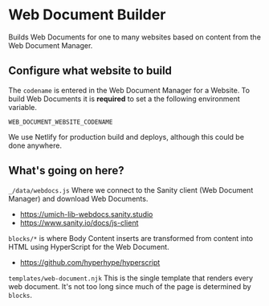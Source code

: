 # Web Document Builder

Builds Web Documents for one to many websites based on content from the Web Document Manager.

## Configure what website to build

The `codename` is entered in the Web Document Manager for a Website. To build Web Documents it is **required** to set a the following environment variable.

```env
WEB_DOCUMENT_WEBSITE_CODENAME
```

We use Netlify for production build and deploys, although this could be done anywhere.

## What's going on here?

`_/data/webdocs.js` Where we connect to the Sanity client (Web Document Manager) and download Web Documents.

- https://umich-lib-webdocs.sanity.studio
- https://www.sanity.io/docs/js-client

`blocks/*` is where Body Content inserts are transformed from content into HTML using HyperScript for the Web Document.

- https://github.com/hyperhype/hyperscript

`templates/web-document.njk` This is the single template that renders every web document. It's not too long since much of the page is determined by `blocks`.
